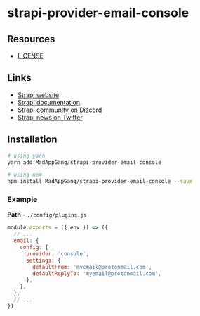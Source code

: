 # strapi-provider-email-console

## Resources

- [LICENSE](LICENSE)

## Links

- [Strapi website](https://strapi.io/)
- [Strapi documentation](https://docs.strapi.io)
- [Strapi community on Discord](https://discord.strapi.io)
- [Strapi news on Twitter](https://twitter.com/strapijs)

## Installation

```bash
# using yarn
yarn add MadAppGang/strapi-provider-email-console

# using npm
npm install MadAppGang/strapi-provider-email-console --save
```

### Example

**Path -** `./config/plugins.js`

```js
module.exports = ({ env }) => ({
  // ...
  email: {
    config: {
      provider: 'console',
      settings: {
        defaultFrom: 'myemail@protonmail.com',
        defaultReplyTo: 'myemail@protonmail.com',
      },
    },
  },
  // ...
});
```
